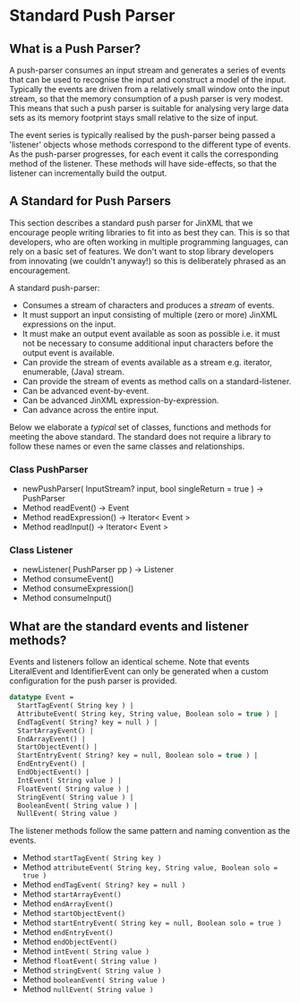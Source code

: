 # Standard Push Parser

## What is a Push Parser?
A push-parser consumes an input stream and generates a series of events that can be used to recognise 
the input and construct a model of the input. Typically the events are driven from a relatively small
window onto the input stream, so that the memory consumption of a push parser is very modest. This means 
that such a push parser is suitable for analysing very large data sets as its memory footprint stays small
relative to the size of input.

The event series is typically realised by the push-parser being passed a 'listener' objects whose 
methods correspond to the different type of events. As the push-parser progresses, for each event it
calls the corresponding method of the listener. These methods will have side-effects, so that the
listener can incrementally build the output.

## A Standard for Push Parsers
This section describes a standard push parser for JinXML that we encourage people writing libraries
to fit into as best they can. This is so that developers, who are often working in multiple programming
languages, can rely on a basic set of features. We don't want to stop library developers from 
innovating (we couldn't anyway!) so this is deliberately phrased as an encouragement.

A standard push-parser:
 - Consumes a stream of characters and produces a _stream_ of events.
 - It must support an input consisting of multiple (zero or more) JinXML expressions on the input.
 - It must make an output event available as soon as possible i.e. it must not be necessary to consume 
   additional input characters before the output event is available.
 - Can provide the stream of events available as a stream e.g. iterator, enumerable, (Java) stream.
 - Can provide the stream of events as method calls on a standard-listener.
 - Can be advanced event-by-event.
 - Can be advanced JinXML expression-by-expression.
 - Can advance across the entire input.

Below we elaborate a _typical_ set of classes, functions and methods for meeting the above standard. The
standard does not require a library to follow these names or even the same classes and relationships.

### Class PushParser
* newPushParser( InputStream? input, bool singleReturn = true ) -> PushParser
* Method readEvent() -> Event
* Method readExpression() -> Iterator< Event >
* Method readInput() -> Iterator< Event >

### Class Listener
* newListener( PushParser pp ) -> Listener
* Method consumeEvent()
* Method consumeExpression()
* Method consumeInput()

## What are the standard events and listener methods?
Events and listeners follow an identical scheme. Note that events LiteralEvent and IdentifierEvent 
can only be generated when a custom configuration for the push parser is provided.

```sml
datatype Event =
  StartTagEvent( String key ) |
  AttributeEvent( String key, String value, Boolean solo = true ) |
  EndTagEvent( String? key = null ) |
  StartArrayEvent() |
  EndArrayEvent() |
  StartObjectEvent() |
  StartEntryEvent( String? key = null, Boolean solo = true ) |
  EndEntryEvent() |
  EndObjectEvent() |
  IntEvent( String value ) |
  FloatEvent( String value ) |
  StringEvent( String value ) |
  BooleanEvent( String value ) |
  NullEvent( String value )
```

The listener methods follow the same pattern and naming convention as the events.

* Method ```startTagEvent( String key )```
* Method ```attributeEvent( String key, String value, Boolean solo = true )```
* Method ```endTagEvent( String? key = null )```
* Method ```startArrayEvent()```
* Method ```endArrayEvent()```
* Method ```startObjectEvent()```
* Method ```startEntryEvent( String key = null, Boolean solo = true )```
* Method ```endEntryEvent()```
* Method ```endObjectEvent()```
* Method ```intEvent( String value )```
* Method ```floatEvent( String value )```
* Method ```stringEvent( String value )```
* Method ```booleanEvent( String value )```
* Method ```nullEvent( String value )```
